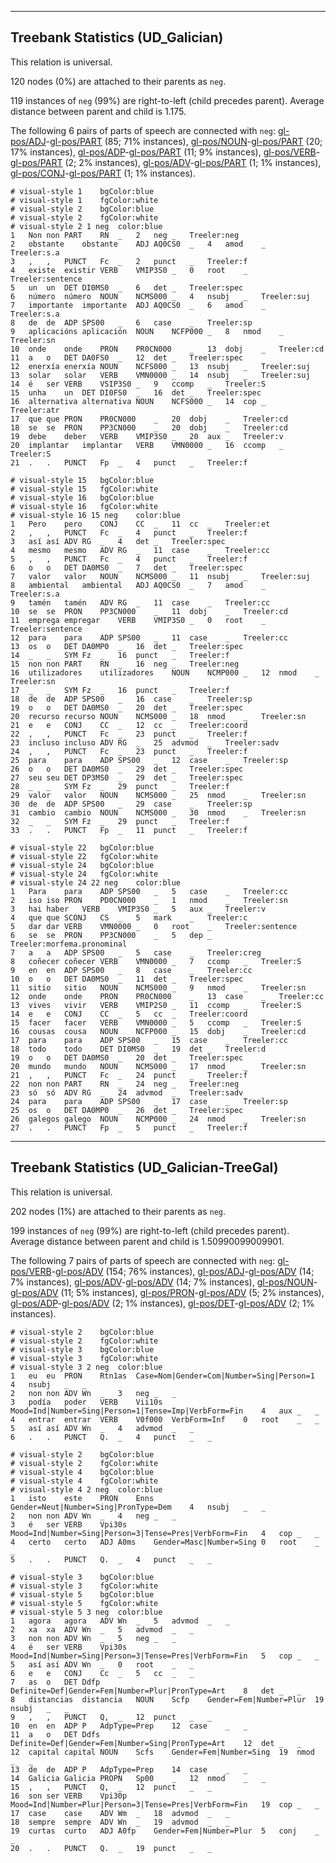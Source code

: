

--------------------------------------------------------------------------------

## Treebank Statistics (UD_Galician)

This relation is universal.

120 nodes (0%) are attached to their parents as `neg`.

119 instances of `neg` (99%) are right-to-left (child precedes parent).
Average distance between parent and child is 1.175.

The following 6 pairs of parts of speech are connected with `neg`: [gl-pos/ADJ]()-[gl-pos/PART]() (85; 71% instances), [gl-pos/NOUN]()-[gl-pos/PART]() (20; 17% instances), [gl-pos/ADP]()-[gl-pos/PART]() (11; 9% instances), [gl-pos/VERB]()-[gl-pos/PART]() (2; 2% instances), [gl-pos/ADV]()-[gl-pos/PART]() (1; 1% instances), [gl-pos/CONJ]()-[gl-pos/PART]() (1; 1% instances).


~~~ conllu
# visual-style 1	bgColor:blue
# visual-style 1	fgColor:white
# visual-style 2	bgColor:blue
# visual-style 2	fgColor:white
# visual-style 2 1 neg	color:blue
1	Non	non	PART	RN	_	2	neg	_	Treeler:neg
2	obstante	obstante	ADJ	AQ0CS0	_	4	amod	_	Treeler:s.a
3	,	,	PUNCT	Fc	_	2	punct	_	Treeler:f
4	existe	existir	VERB	VMIP3S0	_	0	root	_	Treeler:sentence
5	un	un	DET	DI0MS0	_	6	det	_	Treeler:spec
6	número	número	NOUN	NCMS000	_	4	nsubj	_	Treeler:suj
7	importante	importante	ADJ	AQ0CS0	_	6	amod	_	Treeler:s.a
8	de	de	ADP	SPS00	_	6	case	_	Treeler:sp
9	aplicacións	aplicación	NOUN	NCFP000	_	8	nmod	_	Treeler:sn
10	onde	onde	PRON	PR0CN000	_	13	dobj	_	Treeler:cd
11	a	o	DET	DA0FS0	_	12	det	_	Treeler:spec
12	enerxía	enerxía	NOUN	NCFS000	_	13	nsubj	_	Treeler:suj
13	solar	solar	VERB	VMN0000	_	14	nsubj	_	Treeler:suj
14	é	ser	VERB	VSIP3S0	_	9	ccomp	_	Treeler:S
15	unha	un	DET	DI0FS0	_	16	det	_	Treeler:spec
16	alternativa	alternativa	NOUN	NCFS000	_	14	cop	_	Treeler:atr
17	que	que	PRON	PR0CN000	_	20	dobj	_	Treeler:cd
18	se	se	PRON	PP3CN000	_	20	dobj	_	Treeler:cd
19	debe	deber	VERB	VMIP3S0	_	20	aux	_	Treeler:v
20	implantar	implantar	VERB	VMN0000	_	16	ccomp	_	Treeler:S
21	.	.	PUNCT	Fp	_	4	punct	_	Treeler:f

~~~


~~~ conllu
# visual-style 15	bgColor:blue
# visual-style 15	fgColor:white
# visual-style 16	bgColor:blue
# visual-style 16	fgColor:white
# visual-style 16 15 neg	color:blue
1	Pero	pero	CONJ	CC	_	11	cc	_	Treeler:et
2	,	,	PUNCT	Fc	_	4	punct	_	Treeler:f
3	así	así	ADV	RG	_	4	det	_	Treeler:spec
4	mesmo	mesmo	ADV	RG	_	11	case	_	Treeler:cc
5	,	,	PUNCT	Fc	_	4	punct	_	Treeler:f
6	o	o	DET	DA0MS0	_	7	det	_	Treeler:spec
7	valor	valor	NOUN	NCMS000	_	11	nsubj	_	Treeler:suj
8	ambiental	ambiental	ADJ	AQ0CS0	_	7	amod	_	Treeler:s.a
9	tamén	tamén	ADV	RG	_	11	case	_	Treeler:cc
10	se	se	PRON	PP3CN000	_	11	dobj	_	Treeler:cd
11	emprega	empregar	VERB	VMIP3S0	_	0	root	_	Treeler:sentence
12	para	para	ADP	SPS00	_	11	case	_	Treeler:cc
13	os	o	DET	DA0MP0	_	16	det	_	Treeler:spec
14	_	_	SYM	Fz	_	16	punct	_	Treeler:f
15	non	non	PART	RN	_	16	neg	_	Treeler:neg
16	utilizadores	utilizadores	NOUN	NCMP000	_	12	nmod	_	Treeler:sn
17	_	_	SYM	Fz	_	16	punct	_	Treeler:f
18	de	de	ADP	SPS00	_	16	case	_	Treeler:sp
19	o	o	DET	DA0MS0	_	20	det	_	Treeler:spec
20	recurso	recurso	NOUN	NCMS000	_	18	nmod	_	Treeler:sn
21	e	e	CONJ	CC	_	12	cc	_	Treeler:coord
22	,	,	PUNCT	Fc	_	23	punct	_	Treeler:f
23	incluso	incluso	ADV	RG	_	25	advmod	_	Treeler:sadv
24	,	,	PUNCT	Fc	_	23	punct	_	Treeler:f
25	para	para	ADP	SPS00	_	12	case	_	Treeler:sp
26	o	o	DET	DA0MS0	_	29	det	_	Treeler:spec
27	seu	seu	DET	DP3MS0	_	29	det	_	Treeler:spec
28	_	_	SYM	Fz	_	29	punct	_	Treeler:f
29	valor	valor	NOUN	NCMS000	_	25	nmod	_	Treeler:sn
30	de	de	ADP	SPS00	_	29	case	_	Treeler:sp
31	cambio	cambio	NOUN	NCMS000	_	30	nmod	_	Treeler:sn
32	_	_	SYM	Fz	_	29	punct	_	Treeler:f
33	.	.	PUNCT	Fp	_	11	punct	_	Treeler:f

~~~


~~~ conllu
# visual-style 22	bgColor:blue
# visual-style 22	fgColor:white
# visual-style 24	bgColor:blue
# visual-style 24	fgColor:white
# visual-style 24 22 neg	color:blue
1	Para	para	ADP	SPS00	_	5	case	_	Treeler:cc
2	iso	iso	PRON	PD0CN000	_	1	nmod	_	Treeler:sn
3	hai	haber	VERB	VMIP3S0	_	5	aux	_	Treeler:v
4	que	que	SCONJ	CS	_	5	mark	_	Treeler:c
5	dar	dar	VERB	VMN0000	_	0	root	_	Treeler:sentence
6	se	se	PRON	PP3CN000	_	5	dep	_	Treeler:morfema.pronominal
7	a	a	ADP	SPS00	_	5	case	_	Treeler:creg
8	coñecer	coñecer	VERB	VMN0000	_	7	ccomp	_	Treeler:S
9	en	en	ADP	SPS00	_	8	case	_	Treeler:cc
10	o	o	DET	DA0MS0	_	11	det	_	Treeler:spec
11	sitio	sitio	NOUN	NCMS000	_	9	nmod	_	Treeler:sn
12	onde	onde	PRON	PR0CN000	_	13	case	_	Treeler:cc
13	vives	vivir	VERB	VMIP2S0	_	11	ccomp	_	Treeler:S
14	e	e	CONJ	CC	_	5	cc	_	Treeler:coord
15	facer	facer	VERB	VMN0000	_	5	ccomp	_	Treeler:S
16	cousas	cousa	NOUN	NCFP000	_	15	dobj	_	Treeler:cd
17	para	para	ADP	SPS00	_	15	case	_	Treeler:cc
18	todo	todo	DET	DI0MS0	_	19	det	_	Treeler:d
19	o	o	DET	DA0MS0	_	20	det	_	Treeler:spec
20	mundo	mundo	NOUN	NCMS000	_	17	nmod	_	Treeler:sn
21	,	,	PUNCT	Fc	_	24	punct	_	Treeler:f
22	non	non	PART	RN	_	24	neg	_	Treeler:neg
23	só	só	ADV	RG	_	24	advmod	_	Treeler:sadv
24	para	para	ADP	SPS00	_	17	case	_	Treeler:sp
25	os	o	DET	DA0MP0	_	26	det	_	Treeler:spec
26	galegos	galego	NOUN	NCMP000	_	24	nmod	_	Treeler:sn
27	.	.	PUNCT	Fp	_	5	punct	_	Treeler:f

~~~




--------------------------------------------------------------------------------

## Treebank Statistics (UD_Galician-TreeGal)

This relation is universal.

202 nodes (1%) are attached to their parents as `neg`.

199 instances of `neg` (99%) are right-to-left (child precedes parent).
Average distance between parent and child is 1.50990099009901.

The following 7 pairs of parts of speech are connected with `neg`: [gl-pos/VERB]()-[gl-pos/ADV]() (154; 76% instances), [gl-pos/ADJ]()-[gl-pos/ADV]() (14; 7% instances), [gl-pos/ADV]()-[gl-pos/ADV]() (14; 7% instances), [gl-pos/NOUN]()-[gl-pos/ADV]() (11; 5% instances), [gl-pos/PRON]()-[gl-pos/ADV]() (5; 2% instances), [gl-pos/ADP]()-[gl-pos/ADV]() (2; 1% instances), [gl-pos/DET]()-[gl-pos/ADV]() (2; 1% instances).


~~~ conllu
# visual-style 2	bgColor:blue
# visual-style 2	fgColor:white
# visual-style 3	bgColor:blue
# visual-style 3	fgColor:white
# visual-style 3 2 neg	color:blue
1	eu	eu	PRON	Rtn1as	Case=Nom|Gender=Com|Number=Sing|Person=1	4	nsubj	_	_
2	non	non	ADV	Wn	_	3	neg	_	_
3	podía	poder	VERB	Vii10s	Mood=Ind|Number=Sing|Person=1|Tense=Imp|VerbForm=Fin	4	aux	_	_
4	entrar	entrar	VERB	V0f000	VerbForm=Inf	0	root	_	_
5	así	así	ADV	Wn	_	4	advmod	_	_
6	.	.	PUNCT	Q.	_	4	punct	_	_

~~~


~~~ conllu
# visual-style 2	bgColor:blue
# visual-style 2	fgColor:white
# visual-style 4	bgColor:blue
# visual-style 4	fgColor:white
# visual-style 4 2 neg	color:blue
1	isto	este	PRON	Enns	Gender=Neut|Number=Sing|PronType=Dem	4	nsubj	_	_
2	non	non	ADV	Wn	_	4	neg	_	_
3	é	ser	VERB	Vpi30s	Mood=Ind|Number=Sing|Person=3|Tense=Pres|VerbForm=Fin	4	cop	_	_
4	certo	certo	ADJ	A0ms	Gender=Masc|Number=Sing	0	root	_	_
5	.	.	PUNCT	Q.	_	4	punct	_	_

~~~


~~~ conllu
# visual-style 3	bgColor:blue
# visual-style 3	fgColor:white
# visual-style 5	bgColor:blue
# visual-style 5	fgColor:white
# visual-style 5 3 neg	color:blue
1	agora	agora	ADV	Wn	_	5	advmod	_	_
2	xa	xa	ADV	Wn	_	5	advmod	_	_
3	non	non	ADV	Wn	_	5	neg	_	_
4	é	ser	VERB	Vpi30s	Mood=Ind|Number=Sing|Person=3|Tense=Pres|VerbForm=Fin	5	cop	_	_
5	así	así	ADV	Wn	_	0	root	_	_
6	e	e	CONJ	Cc	_	5	cc	_	_
7	as	o	DET	Ddfp	Definite=Def|Gender=Fem|Number=Plur|PronType=Art	8	det	_	_
8	distancias	distancia	NOUN	Scfp	Gender=Fem|Number=Plur	19	nsubj	_	_
9	,	,	PUNCT	Q,	_	12	punct	_	_
10	en	en	ADP	P	AdpType=Prep	12	case	_	_
11	a	o	DET	Ddfs	Definite=Def|Gender=Fem|Number=Sing|PronType=Art	12	det	_	_
12	capital	capital	NOUN	Scfs	Gender=Fem|Number=Sing	19	nmod	_	_
13	de	de	ADP	P	AdpType=Prep	14	case	_	_
14	Galicia	Galicia	PROPN	Sp00	_	12	nmod	_	_
15	,	,	PUNCT	Q,	_	12	punct	_	_
16	son	ser	VERB	Vpi30p	Mood=Ind|Number=Plur|Person=3|Tense=Pres|VerbForm=Fin	19	cop	_	_
17	case	case	ADV	Wm	_	18	advmod	_	_
18	sempre	sempre	ADV	Wn	_	19	advmod	_	_
19	curtas	curto	ADJ	A0fp	Gender=Fem|Number=Plur	5	conj	_	_
20	.	.	PUNCT	Q.	_	19	punct	_	_

~~~


